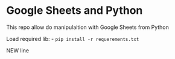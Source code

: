 # Google Sheets and Python

This repo allow do manipulaition with Google Sheets from Python

Load required lib:
	- `pip install -r requerements.txt`
	
NEW line
